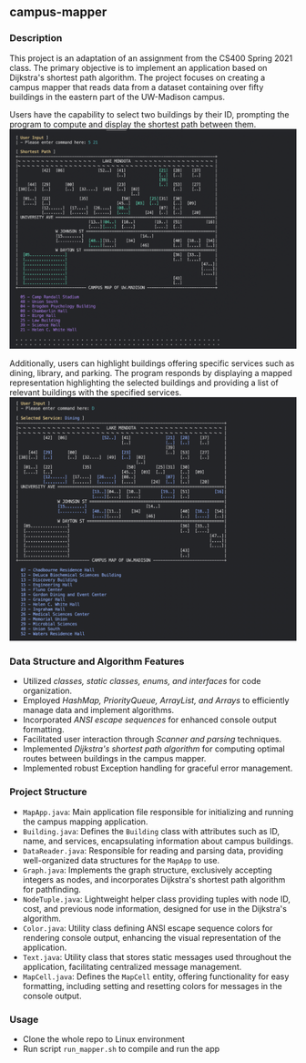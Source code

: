 ## campus-mapper

### Description
This project is an adaptation of an assignment from the CS400 Spring 2021 class. The primary objective is to implement an application based on Dijkstra's shortest path algorithm. The project focuses on creating a campus mapper that reads data from a dataset containing over fifty buildings in the eastern part of the UW-Madison campus.

Users have the capability to select two buildings by their ID, prompting the program to compute and display the shortest path between them. 
![shortest_path_searching](img/pathfinding.png)

Additionally, users can highlight buildings offering specific services such as dining, library, and parking. The program responds by displaying a mapped representation highlighting the selected buildings and providing a list of relevant buildings with the specified services.
![service_selection](img/service_select.png)

### Data Structure and Algorithm Features
- Utilized *classes, static classes, enums, and interfaces* for code organization.
- Employed *HashMap, PriorityQueue, ArrayList, and Arrays* to efficiently manage data and implement algorithms.
- Incorporated *ANSI escape sequences* for enhanced console output formatting.
- Facilitated user interaction through *Scanner and parsing* techniques.
- Implemented *Dijkstra's shortest path algorithm* for computing optimal routes between buildings in the campus mapper.
- Implemented robust Exception handling for graceful error management.

### Project Structure
- `MapApp.java`: Main application file responsible for initializing and running the campus mapping application.
- `Building.java`: Defines the `Building` class with attributes such as ID, name, and services, encapsulating information about campus buildings.
- `DataReader.java`: Responsible for reading and parsing data, providing well-organized data structures for the `MapApp` to use.
- `Graph.java`: Implements the graph structure, exclusively accepting integers as nodes, and incorporates Dijkstra's shortest path algorithm for pathfinding.
- `NodeTuple.java`: Lightweight helper class providing tuples with node ID, cost, and previous node information, designed for use in the Dijkstra's algorithm.
- `Color.java`: Utility class defining ANSI escape sequence colors for rendering console output, enhancing the visual representation of the application.
- `Text.java`: Utility class that stores static messages used throughout the application, facilitating centralized message management.
- `MapCell.java`: Defines the `MapCell` entity, offering functionality for easy formatting, including setting and resetting colors for messages in the console output.

### Usage
- Clone the whole repo to Linux environment
- Run script `run_mapper.sh` to compile and run the app
